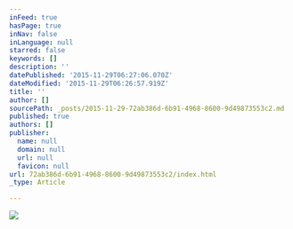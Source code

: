 ```yaml
---
inFeed: true
hasPage: true
inNav: false
inLanguage: null
starred: false
keywords: []
description: ''
datePublished: '2015-11-29T06:27:06.070Z'
dateModified: '2015-11-29T06:26:57.919Z'
title: ''
author: []
sourcePath: _posts/2015-11-29-72ab386d-6b91-4968-8600-9d49873553c2.md
published: true
authors: []
publisher:
  name: null
  domain: null
  url: null
  favicon: null
url: 72ab386d-6b91-4968-8600-9d49873553c2/index.html
_type: Article

---
```

![](https://the-grid-user-content.s3-us-west-2.amazonaws.com/37bc3d36-050c-419e-8252-19834f4afbcf.jpg)